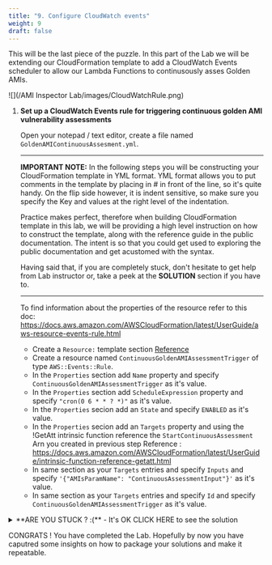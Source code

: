 ```yaml
---
title: "9. Configure CloudWatch events"
weight: 9
draft: false
---
```


This will be the last piece of the puzzle.
In this part of the Lab we will be extending our CloudFormation template to add a CloudWatch Events scheduler to allow our Lambda Functions to continusously asses Golden AMIs.

![](/AMI Inspector Lab/images/CloudWatchRule.png)

1. **Set up a CloudWatch Events rule for triggering continuous golden AMI vulnerability assessments**


    Open your notepad / text editor, create a file named `GoldenAMIContinuousAssesment.yml`.

    ---

    **IMPORTANT NOTE:**
    In the following steps you will be constructing your CloudFormation template in YML format.
    YML format allows you to put comments in the template by placing in # in front of the line, so it's quite handy.
    On the flip side however, it is indent sensitive, so make sure you specify the Key and values at the right level of the indentation.

    Practice makes perfect, therefore when building CloudFormation template in this lab, we will be providing a high level instruction on how to construct the template, along with the reference guide in the public documentation. The intent is so that you could get used to exploring the public documentation and get acustomed with the syntax.

    Having said that, if you are completely stuck, don't hesitate to get help from Lab instructor or, take a peek at the **SOLUTION** section if you have to.

    ---

    To find information about the properties of the resource refer to this doc: https://docs.aws.amazon.com/AWSCloudFormation/latest/UserGuide/aws-resource-events-rule.html

   * Create a `Resource:` template section [Reference](https://docs.aws.amazon.com/en_pv/AWSCloudFormation/latest/UserGuide/template-anatomy.html) 
    * Create a resource named `ContinuousGoldenAMIAssessmentTrigger` of type `AWS::Events::Rule`.
    * In the `Properties` section add `Name` property and specify `ContinuousGoldenAMIAssessmentTrigger` as it's value.
    * In the `Properties` section add `ScheduleExpression` property and specify `"cron(0 6 * * ? *)"` as it's value.
    * In the `Properties` secion add an `State` and specify `ENABLED` as it's value.
    * In the `Properties` secion add an `Targets` property and using the !GetAtt intrinsic function reference the `StartContinuousAssessment` Arn you created in previous step Reference : https://docs.aws.amazon.com/AWSCloudFormation/latest/UserGuide/intrinsic-function-reference-getatt.html
    * In same section as your `Targets` entries and specify `Inputs` and specify `'{"AMIsParamName": "ContinuousAssessmentInput"}'` as it's value.
    * In same section as your `Targets` entries and specify `Id` and specify `ContinuousGoldenAMIAssessmentTrigger` as it's value.
    
<details><summary> **ARE YOU STUCK ? :(** - It's OK CLICK HERE to see the solution</summary>

**READ >>** Below snippet must be specified within `Resources:` section of the cloudformation template.

```
  ContinuousGoldenAMIAssessmentTrigger:
    Type: AWS::Events::Rule
    Properties:
      Name: ContinuousGoldenAMIAssessmentTrigger
      ScheduleExpression: "cron(0 6 * * ? *)"
      State: ENABLED
      Targets:
        -
          Arn:
            Fn::GetAtt:
              - "StartContinuousAssessmentLambdaFunction"
              - "Arn"
          Input: '{"AMIsParamName": "ContinuousAssessmentInput"}'
          Id: ContinuousGoldenAMIAssessmentTrigger
```
</details>

CONGRATS ! You have completed the Lab.
Hopefully by now you have caputred some insights on how to package your solutions and make it repeatable.
